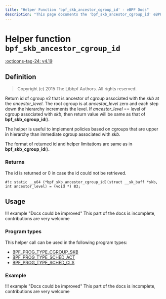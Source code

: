 ```yaml
---
title: "Helper Function 'bpf_skb_ancestor_cgroup_id' - eBPF Docs"
description: "This page documents the 'bpf_skb_ancestor_cgroup_id' eBPF helper function, including its defintion, usage, program types that can use it, and examples."
---
```

# Helper function `bpf_skb_ancestor_cgroup_id`

<!-- [FEATURE_TAG](bpf_skb_ancestor_cgroup_id) -->
[:octicons-tag-24: v4.19](https://github.com/torvalds/linux/commit/7723628101aaeb1d723786747529b4ea65c5b5c5)
<!-- [/FEATURE_TAG] -->

## Definition

> Copyright (c) 2015 The Libbpf Authors. All rights reserved.


<!-- [HELPER_FUNC_DEF] -->
Return id of cgroup v2 that is ancestor of cgroup associated with the _skb_ at the _ancestor_level_.  The root cgroup is at _ancestor_level_ zero and each step down the hierarchy increments the level. If _ancestor_level_ == level of cgroup associated with _skb_, then return value will be same as that of **bpf_skb_cgroup_id**().

The helper is useful to implement policies based on cgroups that are upper in hierarchy than immediate cgroup associated with _skb_.

The format of returned id and helper limitations are same as in **bpf_skb_cgroup_id**().

### Returns

The id is returned or 0 in case the id could not be retrieved.

`#!c static __u64 (*bpf_skb_ancestor_cgroup_id)(struct __sk_buff *skb, int ancestor_level) = (void *) 83;`
<!-- [/HELPER_FUNC_DEF] -->

## Usage

!!! example "Docs could be improved"
    This part of the docs is incomplete, contributions are very welcome

### Program types

This helper call can be used in the following program types:

<!-- DO NOT EDIT MANUALLY -->
<!-- [HELPER_FUNC_PROG_REF] -->
 * [BPF_PROG_TYPE_CGROUP_SKB](../program-type/BPF_PROG_TYPE_CGROUP_SKB.md)
 * [BPF_PROG_TYPE_SCHED_ACT](../program-type/BPF_PROG_TYPE_SCHED_ACT.md)
 * [BPF_PROG_TYPE_SCHED_CLS](../program-type/BPF_PROG_TYPE_SCHED_CLS.md)
<!-- [/HELPER_FUNC_PROG_REF] -->

### Example

!!! example "Docs could be improved"
    This part of the docs is incomplete, contributions are very welcome
